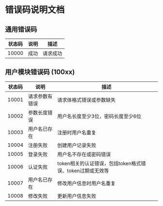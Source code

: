 # 错误码说明文档

## 通用错误码
| 状态码 | 说明         | 描述                     |
|--------|------------|--------------------------|
| 10000  | 成功       | 请求成功                  |

## 用户模块错误码 (100xx)
| 状态码 | 说明         | 描述                     |
|--------|------------|--------------------------|
| 10001  | 请求参数有错误 | 请求体格式错误或参数缺失     |
| 10002  | 参数长度错误  | 用户名长度至少3位，密码长度至少6位 |
| 10003  | 用户名已存在  | 注册时用户名重复           |
| 10004  | 注册失败     | 创建用户记录失败           |
| 10005  | 登录失败     | 用户名不存在或密码错误       |
| 10006  | 认证失败     | token相关的认证错误，包括token格式错误、token过期或无效等 |
| 10007  | 用户名已存在  | 修改用户信息时用户名重复     |
| 10008  | 修改失败     | 更新用户信息失败           |